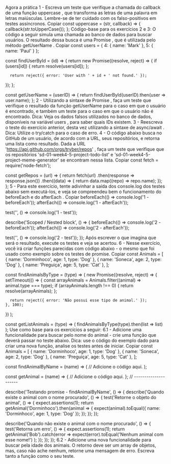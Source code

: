Agora a prática
1 - Escreva um teste que verifique a chamada do callback de uma função uppercase , que transforma as letras de uma palavra em letras maiúsculas. Lembre-se de ter cuidado com os falso-positivos em testes assíncronos.
Copiar
const uppercase = (str, callback) => {
  callback(str.toUpperCase());
};
Código-base para os exercícios 2 e 3:
O código a seguir simula uma chamada ao banco de dados para buscar usuários. O resultado dessa busca é uma Promise , que é utilizada pelo método getUserName .
Copiar
const users = {
  4: { name: 'Mark' },
  5: { name: 'Paul' }
};

const findUserById = (id) => {
  return new Promise((resolve, reject) => {
      if (users[id]) {
        return resolve(users[id]);
      };

      return reject({ error: 'User with ' + id + ' not found.' });
  });
};

const getUserName = (userID) => {
  return findUserById(userID).then(user => user.name);
};
2 - Utilizando a sintaxe de Promise , faça um teste que verifique o resultado da função getUserName para o caso em que o usuário é encontrado, e também um teste para o caso em que o usuário não é encontrado.
Dica: Veja os dados falsos utilizados no banco de dados, disponíveis na variável users , para saber quais IDs existem.
3 - Reescreva o teste do exercício anterior, desta vez utilizando a sintaxe de async/await .
Dica: Utilize o try/catch para o caso de erro.
4 - O código abaixo busca no GitHub de um usuário, de acordo com a URL, seus repositórios, e retorna uma lista como resultado. Dada a URL 'https://api.github.com/orgs/tryber/repos' , faça um teste que verifique que os repositórios 'sd-01-week4-5-project-todo-list' e 'sd-01-week4-5-project-meme-generator' se encontram nessa lista.
Copiar
const fetch = require('node-fetch');

const getRepos = (url) => {
  return fetch(url)
    .then(response => response.json())
    .then((data) => {
      return data.map((repo) => repo.name);
    });
};
5 - Para este exercício, tente adivinhar a saída dos console.log dos testes abaixo sem executá-los, e veja se compreendeu bem o funcionamento do beforeEach e do afterEach .
Copiar
beforeEach(() => console.log('1 - beforeEach'));
afterEach(() => console.log('1 - afterEach'));

test('', () => console.log('1 - test'));

describe('Scoped / Nested block', () => {
  beforeEach(() => console.log('2 - beforeEach'));
  afterEach(() => console.log('2 - afterEach'));

  test('', () => console.log('2 - test'));
});
Após escrever o que imagina que será o resultado, execute os testes e veja se acertou.
6 - Nesse exercício, você irá criar funções parecidas com código abaixo - o mesmo que foi usado como exemplo sobre os testes de promise.
Copiar
const Animals = [
  { name: 'Dorminhoco', age: 1, type: 'Dog' },
  { name: 'Soneca', age: 2, type: 'Dog' },
  { name: 'Preguiça', age: 5, type: 'Cat' },
];

const findAnimalsByType = (type) => (
  new Promise((resolve, reject) => {
    setTimeout(() => {
      const arrayAnimals = Animals.filter((animal) => animal.type === type);
      if (arrayAnimals.length !== 0) {
        return resolve(arrayAnimals);
      };

      return reject({ error: 'Não possui esse tipo de animal.' });
    }, 100);
  })
);

const getListAnimals = (type) => (
  findAnimalsByType(type).then(list => list)
);
Use como base para os exercícios a seguir:
6.1 - Adicione uma funcionalidade para buscar pelo nome do animal - crie uma função que deverá passar no teste abaixo.
Dica: use o código do exemplo dado para criar uma nova função, analise os testes antes de iniciar.
Copiar
const Animals = [
  { name: 'Dorminhoco', age: 1, type: 'Dog' },
  { name: 'Soneca', age: 2, type: 'Dog' },
  { name: 'Preguiça', age: 5, type: 'Cat' },
];

const findAnimalByName = (name) => (
  // Adicione o código aqui.
);

const getAnimal = (name) => {
  // Adicione o código aqui.
};
// ---------------------

describe('Testando promise - findAnimalByName', () => {
  describe('Quando existe o animal com o nome procurado', () => {
    test('Retorne o objeto do animal', () => {
      expect.assertions(1);
      return getAnimal('Dorminhoco').then(animal => {
        expect(animal).toEqual({ name: 'Dorminhoco', age: 1, type: 'Dog' });
      });
    });
  });

  describe('Quando não existe o animal com o nome procurado', () => {
    test('Retorna um erro', () => {
      expect.assertions(1);
      return getAnimal('Bob').catch(error =>
        expect(error).toEqual('Nenhum animal com esse nome!')
      );
    });
  });
});
6.2 - Adicione uma nova funcionalidade para buscar pela idade dos animais. O retorno deve ser um array de objetos, mas, caso não ache nenhum, retorne uma mensagem de erro. Escreva tanto a função como o seu teste.